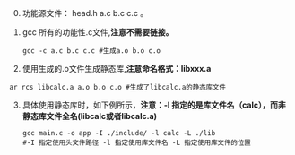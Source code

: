 0. 功能源文件： head.h  a.c b.c c.c 。

1. gcc 所有的功能性.c文件,**注意不需要链接。** 

   ```shell
   gcc -c a.c b.c c.c #生成a.o b.o c.o
   ```

2. 使用生成的.o文件生成静态库,**注意命名格式：libxxx.a**

```shell
ar rcs libcalc.a a.o b.o c.o #生成了libcalc.a的静态库文件
```

3. 具体使用静态库时，如下例所示，**注意：-l 指定的是库文件名（calc），而非静态库文件全名(libcalc或者libcalc.a)**

   ```shell
   gcc main.c -o app -I ./include/ -l calc -L ./lib
   #-I 指定使用头文件路径 -l 指定使用库文件名 -L 指定使用库文件的位置
   ```

   